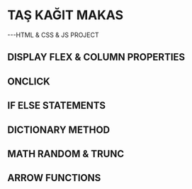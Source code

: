 # TAŞ KAĞIT MAKAS
---HTML & CSS & JS PROJECT

## DISPLAY FLEX & COLUMN PROPERTIES
## ONCLICK
## IF ELSE STATEMENTS
## DICTIONARY METHOD
## MATH RANDOM & TRUNC
## ARROW FUNCTIONS

